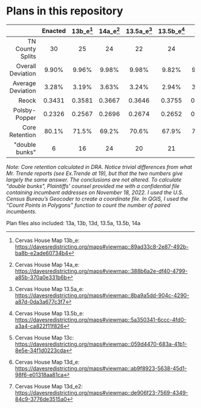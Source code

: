 # Plans in this repository


|                   | Enacted | 13b_e[^9] | 14a_e[^10] | 13.5a_e[^11] | 13.5b_e[^12] | 13c[^13] | 13d_e[^15]| 13d_e2[^16] |
|------------------:|:-------:|:---------:|:----------:|:------------:|:------------:|:--------:|:---------:|:-----------:|
|  TN County Splits |    30   |     25    |     24     |      22      |      24      |    24    |     24    |      24     |
| Overall Deviation |  9.90%  |   9.96%   |    9.98%   |     9.98%    |     9.82%    |   9.96%  |   9.89%   |    9.89%    |
| Average Deviation |  3.28%  |   3.19%   |    3.63%   |     3.24%    |     2.94%    |   3.07%  |   3.16%   |    3.16%    |
|             Reock |  0.3431 |   0.3581  |   0.3667   |    0.3646    |    0.3755    |  0.3565  |   0.3445  |    0.3445   |
|     Polsby-Popper |  0.2326 |   0.2567  |   0.2696   |    0.2674    |    0.2652    |  0.2543  |   0.2433  |    0.2434   |
|    Core Retention |  80.1%  |   71.5%   |    69.2%   |     70.6%    |     67.9%    |   73.7%  |    80.1%  |    80.1%    |
|    "double bunks" |    6    |     16    |     24     |      20      |      21      |    15    |      6    |       6     |
_Note: Core retention calculated in DRA. Notice trivial differences from what Mr. Trende reports (see Ex.Trende at 19), but that the two numbers give largely the same answer. The conclusions are not altered. To calculate "double bunks", Plaintiffs' counsel provided me with a confidential file containing incumbent addresses on November 18, 2022. I used the U.S. Census Bureau’s Geocoder to create a coordinate file. In QGIS, I used the “Count Points in Polygons” function to count the number of paired incumbents._

[^9]: Cervas House Map 13b_e: https://davesredistricting.org/maps#viewmap::89ad33c8-2e87-492b-ba8b-e2ade60734b4
[^10]: Cervas House Map 14a_e: https://davesredistricting.org/maps#viewmap::388b6a2e-df40-4799-a85b-370a0e331b6b 
[^11]: Cervas House Map 13.5a_e: https://davesredistricting.org/maps#viewmap::8ba9a5dd-904c-4290-a87d-0da3a677c3f7 
[^12]: Cervas House Map 13.5b_e: https://davesredistricting.org/maps#viewmap::5a350341-6ccc-4fd0-a3a4-ca822f11f826
[^13]: Cervas House Map 13c: https://davesredistricting.org/maps#viewmap::059d4470-683a-41b1-8e5e-34f1d0223cda
[^15]: Cervas House Map 13d_e: https://davesredistricting.org/maps#viewmap::ab9f8923-5638-45d1-98f6-e01318aa81ca
[^16]: Cervas House Map 13d_e2: https://davesredistricting.org/maps#viewmap::de906f23-7569-4349-84c9-3776de3515a0


Plan files also included: 13a, 13b, 13d, 13.5a, 13.5b, 14a
